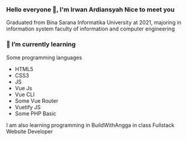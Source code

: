 ### Hello everyone 👋, I'm Irwan Ardiansyah Nice to meet you
Graduated from Bina Sarana Informatika University at 2021, majoring in information system faculty of information and computer engineering

### 🌱 I’m currently learning
<p>Some programming languages</p>
<ul>
  <li>HTML5</li>
  <li>CSS3</li>
  <li>JS</li>
  <li>Vue Js</li>
  <li>Vue CLI</li>
  <li>Some Vue Router</li>
  <li>Vuetify JS</li>
  <li> Some PHP Basic</li>
</ul>

<p>I am also learning programming in BuildWithAngga in class Fullstack Website Developer</p>
<!--
**ardiansyahirwan/ardiansyahirwan** is a ✨ _special_ ✨ repository because its `README.md` (this file) appears on your GitHub profile.

Here are some ideas to get you started:

- 🔭 I’m currently working on ...
- 🌱 I’m currently learning ...
- 👯 I’m looking to collaborate on ...
- 🤔 I’m looking for help with ...
- 💬 Ask me about ...
- 📫 How to reach me: ...
- 😄 Pronouns: ...
- ⚡ Fun fact: ...
-->
